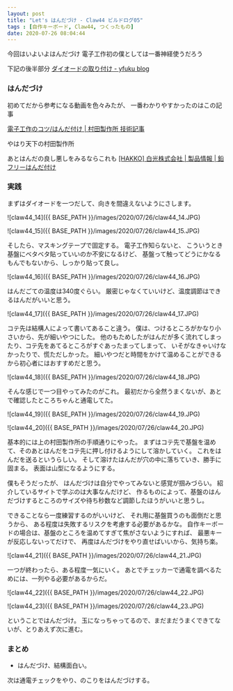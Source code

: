 ```yaml
---
layout: post
title: "Let's はんだづけ - Claw44 ビルドログ05"
tags : [自作キーボード, Claw44, つくったもの]
date: 2020-07-26 08:04:44
---
```


今回はいよいよはんだづけ
電子工作初の僕としては一番神経使うだろう

下記の後半部分
[ダイオードの取り付け - yfuku blog](https://blog.yfuku.com/entry/claw44_buildguide_diode)





### はんだづけ


初めてだから参考になる動画を色々みたが、
一番わかりやすかったのはこの記事

[電子工作のコツ/はんだ付け &#124; 村田製作所 技術記事](https://article.murata.com/ja-jp/article/soldering)

やはり天下の村田製作所

あとはんだの良し悪しをみるならこれも
[[HAKKO] 白光株式会社 &#124; 製品情報 &#124; 鉛フリーはんだ付け](https://www.hakko.com/japan/namari/pages/)








### 実践




まずはダイオードを一つだして、向きを間違えないようにさします。

![claw44_14]({{ BASE_PATH }}/images/2020/07/26/claw44_14.JPG)

![claw44_15]({{ BASE_PATH }}/images/2020/07/26/claw44_15.JPG)


そしたら、マスキングテープで固定する。
電子工作知らないと、
こういうとき基盤にベタベタ貼っていいのか不安になるけど、
基盤って触ってどうにかなるもんでもないから、しっかり貼って良し。

![claw44_16]({{ BASE_PATH }}/images/2020/07/26/claw44_16.JPG)




はんだごての温度は340度ぐらい。
厳密じゃなくていいけど、温度調節はできるはんだがいいと思う。


![claw44_17]({{ BASE_PATH }}/images/2020/07/26/claw44_17.JPG)


コテ先は結構人によって書いてあること違う。
僕は、つけるところがかなり小さいから、先が細いやつにした。
他のもためしたがはんだが多く流れてしまったり、コテ先をあてるところがすぐあったまってしまって、
いそがなきゃいけなかったりで、慌ただしかった。
細いやつだと時間をかけて温めることができるから初心者にはおすすめだと思う。


![claw44_18]({{ BASE_PATH }}/images/2020/07/26/claw44_18.JPG)



そんな感じで一つ目やってみたのがこれ。
最初だから全然うまくないが、あとで確認したところちゃんと通電してた。



![claw44_19]({{ BASE_PATH }}/images/2020/07/26/claw44_19.JPG)

![claw44_20]({{ BASE_PATH }}/images/2020/07/26/claw44_20.JPG)


基本的には上の村田製作所の手順通りにやった。
まずはコテ先で基盤を温めて、そのあとはんだをコテ先に押し付けるようにして溶かしていく。
これをはんだを送るというらしい。
そして溶けたはんだが穴の中に落ちていき、勝手に固まる。
表面は山型になるようにする。

僕もそうだったが、
はんだづけは自分でやってみないと感覚が掴みづらい。
紹介しているサイトで学ぶのは大事なんだけど、
作るものによって、基盤のはんだづけするところのサイズや待ち秒数など調節したほうがいいと思うし。

できることなら一度練習するのがいいけど、
それ用に基盤買うのも面倒だと思うから、
ある程度は失敗するリスクを考慮する必要があるかな。
自作キーボードの場合は、基盤のところを温めてすぎて焦がさないようにすれば、
最悪キーが反応しないってだけで、
再度はんだづけをやり直せばいいから、気持ち楽。




![claw44_21]({{ BASE_PATH }}/images/2020/07/26/claw44_21.JPG)

一つが終わったら、ある程度一気にいく。
あとでチェッカーで通電を調べるためには、一列やる必要があるからだ。



![claw44_22]({{ BASE_PATH }}/images/2020/07/26/claw44_22.JPG)

![claw44_23]({{ BASE_PATH }}/images/2020/07/26/claw44_23.JPG)

ということではんだづけ。
玉になっちゃってるので、まだまだうまくできてないが、とりあえず次に進む。






### まとめ


* はんだづけ、結構面白い。

次は通電チェックをやり、のこりをはんだづけする。






